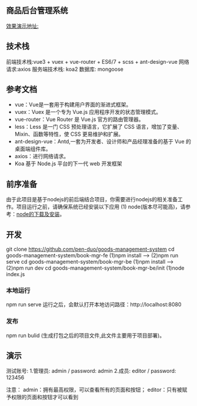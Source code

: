## 商品后台管理系统
[效果演示地址:](http://47.119.156.87:3000/#/auth)

## 技术栈
前端技术栈:vue3 + vuex + vue-router + ES6/7 + scss + ant-design-vue 
网络请求:axios
服务端技术栈: koa2 
数据库: mongoose

## 参考文档
+ vue：Vue是一套用于构建用户界面的渐进式框架。
+ vuex：Vuex 是一个专为 Vue.js 应用程序开发的状态管理模式。
+ vue-router：Vue Router 是 Vue.js 官方的路由管理器。
+ less：Less 是一门 CSS 预处理语言，它扩展了 CSS 语言，增加了变量、Mixin、函数等特性，使 CSS 更易维护和扩展。
+ ant-design-vue：Antd,一套为开发者、设计师和产品经理准备的基于 Vue 的桌面端组件库。
+ axios：进行网络请求。
+ Koa  基于 Node.js 平台的下一代 web 开发框架 

## 前序准备
由于此项目是基于nodejs的前后端结合项目，你需要进行nodejs的相关准备工作。项目运行之前，请确保系统已经安装以下应用
(1) node(版本尽可能高)，请参考：[node的下载及安装](https://nodejs.org/zh-cn/)。

## 开发
git clone https://github.com/pen-duo/goods-management-system
cd goods-management-system/book-mgr-fe (1)npm install --> (2)npm run serve
cd goods-management-system/book-mgr-be (1)npm install --> (2)npm run dev
cd goods-management-system/book-mgr-be/init (1)node index.js

### 本地运行

npm run serve 运行之后，会默认打开本地访问路径：http://localhost:8080

### 发布

npm run bulid (生成打包之后的项目文件,此文件主要用于项目部署)。

## 演示

测试账号:
1.管理员: admin / password: admin
2.成员: editor / password: 123456

注意：
admin：拥有最高权限，可以查看所有的页面和按钮；
editor：只有被赋予权限的页面和按钮才可以看到
